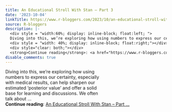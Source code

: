 ```yaml
---
title: An Educational Stroll With Stan – Part 3
date: '2023-10-04'
linkTitle: https://www.r-bloggers.com/2023/10/an-educational-stroll-with-stan-part-3/
source: R-bloggers
description: |-
  <div style = "width:60%; display: inline-block; float:left; ">
  Diving into this, we’re exploring how using numbers to express our certainty, especially with medical results, can help sharpen our estimated ‘posterior value’ and offer a solid base for learning and discussions. We often talk about ...</div>
  <div style = "width: 40%; display: inline-block; float:right;"></div>
  <div style="clear: both;"></div>
  <strong>Continue reading</strong>: <a href="https://www.r-bloggers.com/2023/10/an-educational-stroll-with-stan-part-3/">An Educational Stroll With Stan – Part ...
disable_comments: true
---
```

<div style = "width:60%; display: inline-block; float:left; ">
Diving into this, we’re exploring how using numbers to express our certainty, especially with medical results, can help sharpen our estimated ‘posterior value’ and offer a solid base for learning and discussions. We often talk about ...</div>
<div style = "width: 40%; display: inline-block; float:right;"></div>
<div style="clear: both;"></div>
<strong>Continue reading</strong>: <a href="https://www.r-bloggers.com/2023/10/an-educational-stroll-with-stan-part-3/">An Educational Stroll With Stan – Part ...